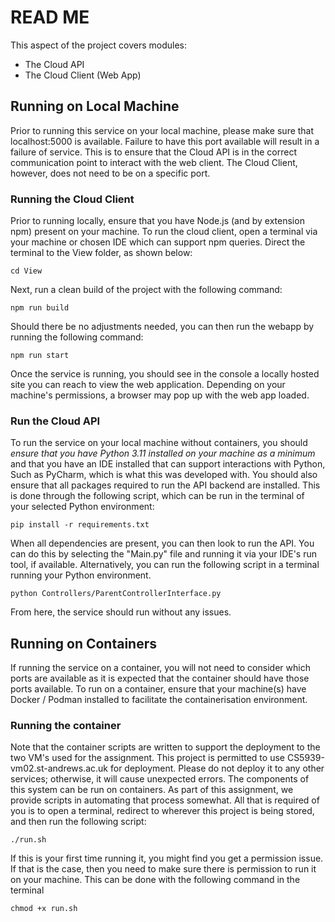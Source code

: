 
# READ ME 
This aspect of the project covers modules: 

 - The Cloud API 
 - The Cloud Client (Web App)
 
 ## Running on Local Machine
Prior to running this service on your local machine, please make sure that localhost:5000 is available. Failure to have this port available will result in a failure of service. This is to ensure that the Cloud API is in the correct communication point to interact with the web client. The Cloud Client, however, does not need to be on a specific port.

### Running the Cloud Client 
Prior to running locally, ensure that you have Node.js (and by extension npm) present on your machine. 
To run the cloud client, open a terminal via your machine or chosen IDE which can support npm queries. Direct the terminal to the View folder, as shown below:

    cd View
 Next, run a clean build of the project with the following command: 
 

    npm run build
 
 Should there be no adjustments needed, you can then run the webapp by running the following command:
 

    npm run start 
Once the service is running, you should see in the console a locally hosted site you can reach to view the web application. Depending on your machine's permissions, a browser may pop up with the web app loaded.

### Run the Cloud API 
To run the service on your local machine without containers, you should *ensure that you have Python 3.11 installed on your machine as a minimum* and that you have an IDE installed that can support interactions with Python, Such as PyCharm, which is what this was developed with. You should also ensure that all packages required to run the API backend are installed. This is done through the following script, which can be run in the terminal of your selected Python environment:

    pip install -r requirements.txt
 When all dependencies are present, you can then look to run the API. You can do this by selecting the "Main.py" file and running it via your IDE's run tool, if available. Alternatively, you can run the following script in a terminal running your Python environment. 

    python Controllers/ParentControllerInterface.py

From here, the service should run without any issues.
    

## Running on Containers
If running the service on a container, you will not need to consider which ports are available as it is expected that the container should have those ports available. To run on a container, ensure that your machine(s) have Docker / Podman installed to facilitate the containerisation environment. 
### Running the container
Note that the container scripts are written to support the deployment to the two VM's used for the assignment. This project is permitted to use CS5939-vm02.st-andrews.ac.uk for deployment. Please do not deploy it to any other services; otherwise, it will cause unexpected errors.
The components of this system can be run on containers. As part of this assignment, we provide scripts in automating that process somewhat. All that is required of you is to open a terminal, redirect to wherever this project is being stored, and then run the following script:

    ./run.sh
If this is your first time running it, you might find you get a permission issue. If that is the case, then you need to make sure there is permission to run it on your machine. This can be done with the following command in the terminal

    chmod +x run.sh
